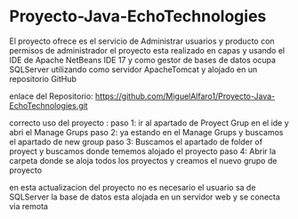 # Proyecto-Java-EchoTechnologies

El proyecto ofrece es el servicio de Administrar usuarios y producto con permisos de administrador el proyecto esta realizado en capas y usando el IDE de Apache NetBeans IDE 17
y como gestor de bases de datos ocupa SQLServer utilizando como servidor ApacheTomcat y alojado en un repositorio GitHub

enlace del Repositorio: https://github.com/MiguelAlfaro1/Proyecto-Java-EchoTechnologies.git

correcto uso del proyecto :
 paso 1: ir al apartado de Proyect Grup en el ide y abri el Manage Grups
 paso 2: ya estando en el Manage Grups y buscamos el apartado de new group
 paso 3: Buscamos el apartado de folder of proyect y buscamos donde tememos alojado el proyecto
 paso 4: Abrir la carpeta donde se aloja todos los proyectos y creamos el nuevo grupo de proyecto


 en esta actualizacion del proyecto no es necesario el usuario sa de SQLServer la base de datos esta alojada en un servidor web y se conecta via remota
